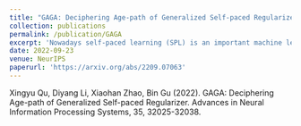 ```yaml
---
title: "GAGA: Deciphering Age-path of Generalized Self-paced Regularizer"
collection: publications
permalink: /publication/GAGA
excerpt: 'Nowadays self-paced learning (SPL) is an important machine learning paradigm that mimics the cognitive process of humans and animals. The SPL regime involves a self-paced regularizer and a gradually increasing age parameter, which plays a key role in SPL but where to optimally terminate this process is still non-trivial to determine. A natural idea is to compute the solution path w.r.t. age parameter (i.e., age-path). However, current age-path algorithms are either limited to the simplest regularizer, or lack solid theoretical understanding as well as computational efficiency. To address this challenge, we propose a novel \underline{G}eneralized \underline{Ag}e-path \underline{A}lgorithm (GAGA) for SPL with various self-paced regularizers based on ordinary differential equations (ODEs) and sets control, which can learn the entire solution spectrum w.r.t. a range of age parameters. To the best of our knowledge, GAGA is the first exact path-following algorithm tackling the age-path for general self-paced regularizer. Finally the algorithmic steps of classic SVM and Lasso are described in detail. We demonstrate the performance of GAGA on real-world datasets, and find considerable speedup between our algorithm and competing baselines.'
date: 2022-09-23
venue: NeurIPS
paperurl: 'https://arxiv.org/abs/2209.07063'
---
```

Xingyu Qu, Diyang Li, Xiaohan Zhao, Bin Gu (2022). GAGA: Deciphering Age-path of Generalized Self-paced Regularizer. Advances in Neural Information Processing Systems, 35, 32025-32038.

